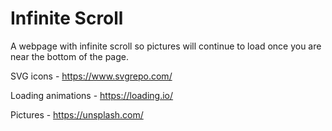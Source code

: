 # Infinite Scroll
A webpage with infinite scroll so pictures will continue to load once you are near the bottom of the page.

SVG icons - https://www.svgrepo.com/

Loading animations - https://loading.io/

Pictures - https://unsplash.com/